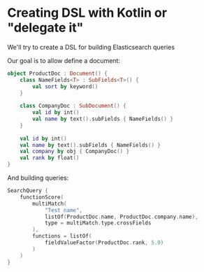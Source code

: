 # Creating DSL with Kotlin or "delegate it"

We'll try to create a DSL for building Elasticsearch queries

Our goal is to allow define a document:

```kotlin
object ProductDoc : Document() {
    class NameFields<T> : SubFields<T>() {
        val sort by keyword()
    }
    
    class CompanyDoc : SubDocument() {
        val id by int()
        val name by text().subFields { NameFields() }
    }
    
    val id by int()
    val name by text().subFields { NameFields() }
    val company by obj { CompanyDoc() }
    val rank by float()
}

```

And building queries:

```kotlin
SearchQuery {
    functionScore(
        multiMatch(
            "Test name",
            listOf(ProductDoc.name, ProductDoc.company.name),
            type = multiMatch.type.crossFields
        ),
        functions = listOf(
            fieldValueFactor(ProductDoc.rank, 5.0)
        )
    )
}
```
